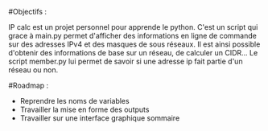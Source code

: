 #Objectifs :

IP calc est un projet personnel pour apprende le python. 
C'est un script qui grace à main.py permet d'afficher des informations en ligne de commande sur des adresses IPv4 et des masques de sous réseaux. 
Il est ainsi possible d'obtenir des informations de base sur un réseau, de calculer un CIDR... 
Le script member.py lui permet de savoir si une adresse ip fait partie d'un réseau ou non.

#Roadmap :

- Reprendre les noms de variables
- Travailler la mise en forme des outputs
- Travailler sur une interface graphique sommaire
